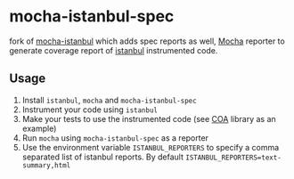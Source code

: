 mocha-istanbul-spec
===================

fork of [mocha-istanbul](https://github.com/arikon/mocha-istanbul) which adds spec reports as well,
[Mocha](http://visionmedia.github.com/mocha/) reporter to generate coverage report of [istanbul](http://gotwarlost.github.com/istanbul/) instrumented code.

Usage
-----

1. Install `istanbul`, `mocha` and `mocha-istanbul-spec`
2. Instrument your code using `istanbul`
3. Make your tests to use the instrumented code (see [COA](https://github.com/veged/coa) library as an example)
4. Run `mocha` using `mocha-istanbul-spec` as a reporter
5. Use the environment variable `ISTANBUL_REPORTERS` to specify a comma separated list of istanbul reports. By default `ISTANBUL_REPORTERS=text-summary,html`
